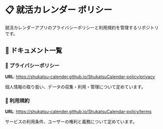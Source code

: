 # 📋 就活カレンダー ポリシー

就活カレンダーアプリのプライバシーポリシーと利用規約を管理するリポジトリです。

## 📄 ドキュメント一覧

### 📝 プライバシーポリシー
**URL**: https://shukatsu-calender.github.io/ShukatsuCalendar-policy/privacy

個人情報の取り扱い、データの収集・利用・管理について定めています。

### 📜 利用規約
**URL**: https://shukatsu-calender.github.io/ShukatsuCalendar-policy/terms

サービスの利用条件、ユーザーの権利と義務について定めています。

